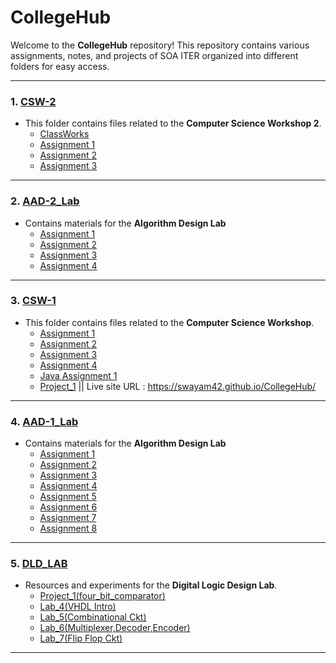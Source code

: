 # CollegeHub

Welcome to the **CollegeHub** repository! This repository contains various assignments, notes, and projects of SOA ITER organized into different folders for easy access.

---
### 1. **[CSW-2](./4th-SEM/CSW-2)**
   - This folder contains files related to the **Computer Science Workshop 2**. 
     - [ClassWorks](./4th-SEM/CSW-2/ClassWorks)
     - [Assignment 1](./4th-SEM/CSW-2/Assignment_1)
     - [Assignment 2](./4th-SEM/CSW-2/Assignment2)
     - [Assignment 3](./4th-SEM/CSW-2/Assignment_3)
---

### 2. **[AAD-2_Lab](./4th-SEM/AAD-2)**
   - Contains materials for the **Algorithm Design Lab**
     - [Assignment 1](./4th-SEM/AAD-2/Assignment_1)
     - [Assignment 2](./4th-SEM/AAD-2/Assignment_2)
     - [Assignment 3](./4th-SEM/AAD-2/Assignment_3)
     - [Assignment 4](./4th-SEM/AAD-2/Assignment_4)

---

### 3. **[CSW-1](./3rd-SEM/CSW)**
   - This folder contains files related to the **Computer Science Workshop**.
     - [Assignment 1](./3rd-SEM/CSW/Assignment_1)
     - [Assignment 2](./3rd-SEM/CSW/Assignment_2)
     - [Assignment 3](./3rd-SEM/CSW/Assignment_3)
     - [Assignment 4](./3rd-SEM/CSW/Assignment_4)
     - [Java Assignment 1](./3rd-SEM/CSW/Java_Assignment_1)
     - [Project_1](./3rd-SEM/CSW/Project_1) || Live site URL : https://swayam42.github.io/CollegeHub/
     

---

### 4. **[AAD-1_Lab](./3rd-SEM/AD_Lab)**
   - Contains materials for the **Algorithm Design Lab**
     - [Assignment 1](./3rd-SEM/AD_Lab/Assignment_1)
     - [Assignment 2](./3rd-SEM/AD_Lab/Assignment_2)
     - [Assignment 3](./3rd-SEM/AD_Lab/Assignment_3)
     - [Assignment 4](./3rd-SEM/AD_Lab/Assignment_4)
     - [Assignment 5](./3rd-SEM/AD_Lab/Assignment_5)
     - [Assignment 6](./3rd-SEM/AD_Lab/Assignment_6)
     - [Assignment 7](./3rd-SEM/AD_Lab/Assignment_7)
     - [Assignment 8](./3rd-SEM/AD_Lab/Assignment_8)

---

### 5. **[DLD_LAB](./3rd-SEM/DLD_LAB)**
   - Resources and experiments for the **Digital Logic Design Lab**.
     - [Project_1(four_bit_comparator)](./3rd-SEM/DLD_LAB/Project_1)
     - [Lab_4(VHDL Intro)](./3rd-SEM/DLD_LAB/Lab_4)
     - [Lab_5(Combinational Ckt)](./3rd-SEM/DLD_LAB/Lab_5)
     - [Lab_6(Multiplexer,Decoder,Encoder)](./3rd-SEM/DLD_LAB/Lab_6)
     - [Lab_7(Flip Flop Ckt)](./3rd-SEM/DLD_LAB/Lab_7)
   
       

---

